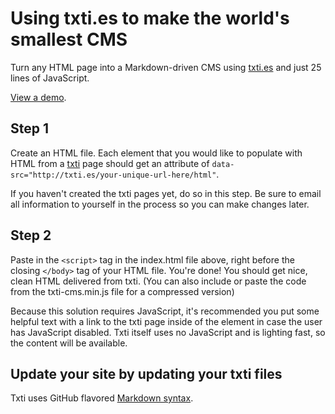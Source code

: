 # Using txti.es to make the world's smallest CMS

Turn any HTML page into a Markdown-driven CMS using [txti.es](http://txti.es) and just 25 lines of JavaScript. 

[View a demo](http://barrytsmith.com/lab/txti-cms/).

## Step 1

Create an HTML file. Each element that you would like to populate with HTML from a [txti](http://txti.es) page should get an attribute of `data-src="http://txti.es/your-unique-url-here/html"`.

If you haven't created the txti pages yet, do so in this step. Be sure to email all information to yourself in the process so you can make changes later.

## Step 2

Paste in the `<script>` tag in the index.html file above, right before the closing `</body>` tag of your HTML file. You're done! You should get nice, clean HTML delivered from txti. (You can also include or paste the code from the txti-cms.min.js file for a compressed version)

Because this solution requires JavaScript, it's recommended you put some helpful text with a link to the txti page inside of the element in case the user has JavaScript disabled. Txti itself uses no JavaScript and is lighting fast, so the content will be available.

## Update your site by updating your txti files 

Txti uses GitHub flavored [Markdown syntax](http://txti.es/how).
